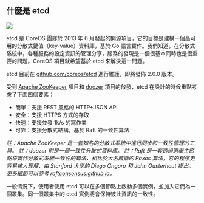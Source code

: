 ## 什麼是 etcd

![](../_images/etcd_logo.png)

etcd 是 CoreOS 團隊於 2013 年 6 月發起的開源項目，它的目標是建構一個高可用的分散式鍵值（key-value）資料庫，基於 Go 語言實作。我們知道，在分散式系統中，各種服務的設定資訊的管理分享，服務的發現是一個很基本同時也是很重要的問題。CoreOS 項目就希望基於 etcd 來解決這一問題。

etcd 目前在 [github.com/coreos/etcd](https://github.com/coreos/etcd) 進行維護，即將發佈 2.0.0 版本。

受到 [Apache ZooKeeper](http://zookeeper.apache.org/) 項目和 [doozer](https://github.com/ha/doozerd) 項目的啟發，etcd 在設計的時候重點考慮了下面四個要素：
* 簡單：支援 REST 風格的 HTTP+JSON API
* 安全：支援 HTTPS 方式的存取
* 快速：支援並發 1k/s 的寫作業
* 可靠：支援分散式結構，基於 Raft 的一致性算法

*註：Apache ZooKeeper 是一套知名的分散式系統中進行同步和一致性管理的工具。*
*註：doozer 則是一個一致性分散式資料庫。*
*註：Raft 是一套透過選舉主節點來實作分散式系統一致性的算法，相比於大名鼎鼎的 Paxos 算法，它的程序更容易被人理解，由 Stanford 大學的 Diego Ongaro 和 John Ousterhout 提出。更多細節可以參考 [raftconsensus.github.io](http://raftconsensus.github.io)。*

一般情況下，使用者使用 etcd 可以在多個節點上啟動多個實例，並加入它們為一個叢集。同一個叢集中的 etcd 實例將會保持彼此資訊的一致性。
